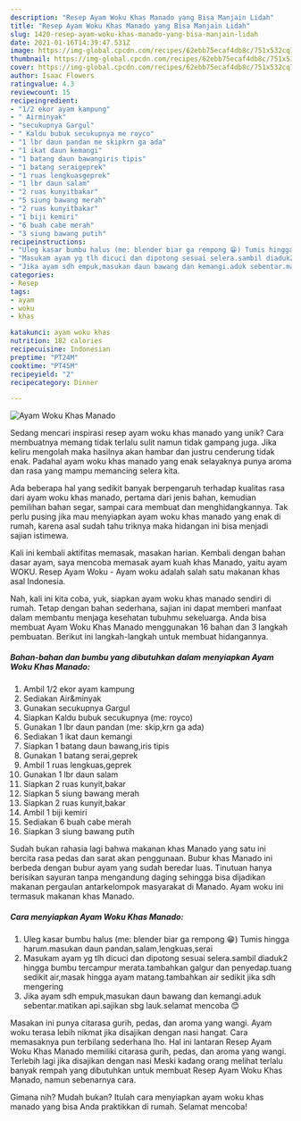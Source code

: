 ```yaml
---
description: "Resep Ayam Woku Khas Manado yang Bisa Manjain Lidah"
title: "Resep Ayam Woku Khas Manado yang Bisa Manjain Lidah"
slug: 1420-resep-ayam-woku-khas-manado-yang-bisa-manjain-lidah
date: 2021-01-16T14:39:47.531Z
image: https://img-global.cpcdn.com/recipes/62ebb75ecaf4db8c/751x532cq70/ayam-woku-khas-manado-foto-resep-utama.jpg
thumbnail: https://img-global.cpcdn.com/recipes/62ebb75ecaf4db8c/751x532cq70/ayam-woku-khas-manado-foto-resep-utama.jpg
cover: https://img-global.cpcdn.com/recipes/62ebb75ecaf4db8c/751x532cq70/ayam-woku-khas-manado-foto-resep-utama.jpg
author: Isaac Flowers
ratingvalue: 4.3
reviewcount: 15
recipeingredient:
- "1/2 ekor ayam kampung"
- " Airminyak"
- "secukupnya Gargul"
- " Kaldu bubuk secukupnya me royco"
- "1 lbr daun pandan me skipkrn ga ada"
- "1 ikat daun kemangi"
- "1 batang daun bawangiris tipis"
- "1 batang seraigeprek"
- "1 ruas lengkuasgeprek"
- "1 lbr daun salam"
- "2 ruas kunyitbakar"
- "5 siung bawang merah"
- "2 ruas kunyitbakar"
- "1 biji kemiri"
- "6 buah cabe merah"
- "3 siung bawang putih"
recipeinstructions:
- "Uleg kasar bumbu halus (me: blender biar ga rempong 😁) Tumis hingga harum.masukan daun pandan,salam,lengkuas,serai"
- "Masukam ayam yg tlh dicuci dan dipotong sesuai selera.sambil diaduk2 hingga bumbu tercampur merata.tambahkan galgur dan penyedap.tuang sedikit air,masak hingga ayam matang.tambahkan air sedikit jika sdh mengering"
- "Jika ayam sdh empuk,masukan daun bawang dan kemangi.aduk sebentar.matikan api.sajikan sbg lauk.selamat mencoba 😊"
categories:
- Resep
tags:
- ayam
- woku
- khas

katakunci: ayam woku khas 
nutrition: 182 calories
recipecuisine: Indonesian
preptime: "PT24M"
cooktime: "PT45M"
recipeyield: "2"
recipecategory: Dinner

---
```



![Ayam Woku Khas Manado](https://img-global.cpcdn.com/recipes/62ebb75ecaf4db8c/751x532cq70/ayam-woku-khas-manado-foto-resep-utama.jpg)

Sedang mencari inspirasi resep ayam woku khas manado yang unik? Cara membuatnya memang tidak terlalu sulit namun tidak gampang juga. Jika keliru mengolah maka hasilnya akan hambar dan justru cenderung tidak enak. Padahal ayam woku khas manado yang enak selayaknya punya aroma dan rasa yang mampu memancing selera kita.

Ada beberapa hal yang sedikit banyak berpengaruh terhadap kualitas rasa dari ayam woku khas manado, pertama dari jenis bahan, kemudian pemilihan bahan segar, sampai cara membuat dan menghidangkannya. Tak perlu pusing jika mau menyiapkan ayam woku khas manado yang enak di rumah, karena asal sudah tahu triknya maka hidangan ini bisa menjadi sajian istimewa.

Kali ini kembali aktifitas memasak, masakan harian. Kembali dengan bahan dasar ayam, saya mencoba memasak ayam kuah khas Manado, yaitu ayam WOKU. Resep Ayam Woku - Ayam woku adalah salah satu makanan khas asal Indonesia.


Nah, kali ini kita coba, yuk, siapkan ayam woku khas manado sendiri di rumah. Tetap dengan bahan sederhana, sajian ini dapat memberi manfaat dalam membantu menjaga kesehatan tubuhmu sekeluarga. Anda bisa membuat Ayam Woku Khas Manado menggunakan 16 bahan dan 3 langkah pembuatan. Berikut ini langkah-langkah untuk membuat hidangannya.

<!--inarticleads1-->

##### Bahan-bahan dan bumbu yang dibutuhkan dalam menyiapkan Ayam Woku Khas Manado:

1. Ambil 1/2 ekor ayam kampung
1. Sediakan  Air&amp;minyak
1. Gunakan secukupnya Gargul
1. Siapkan  Kaldu bubuk secukupnya (me: royco)
1. Gunakan 1 lbr daun pandan (me: skip,krn ga ada)
1. Sediakan 1 ikat daun kemangi
1. Siapkan 1 batang daun bawang,iris tipis
1. Gunakan 1 batang serai,geprek
1. Ambil 1 ruas lengkuas,geprek
1. Gunakan 1 lbr daun salam
1. Siapkan 2 ruas kunyit,bakar
1. Siapkan 5 siung bawang merah
1. Siapkan 2 ruas kunyit,bakar
1. Ambil 1 biji kemiri
1. Sediakan 6 buah cabe merah
1. Siapkan 3 siung bawang putih


Sudah bukan rahasia lagi bahwa makanan khas Manado yang satu ini bercita rasa pedas dan sarat akan penggunaan. Bubur khas Manado ini berbeda dengan bubur ayam yang sudah beredar luas. Tinutuan hanya berisikan sayuran tanpa mengandung daging sehingga bisa dijadikan makanan pergaulan antarkelompok masyarakat di Manado. Ayam woku ini termasuk makanan khas Manado. 

<!--inarticleads2-->

##### Cara menyiapkan Ayam Woku Khas Manado:

1. Uleg kasar bumbu halus (me: blender biar ga rempong 😁) Tumis hingga harum.masukan daun pandan,salam,lengkuas,serai
1. Masukam ayam yg tlh dicuci dan dipotong sesuai selera.sambil diaduk2 hingga bumbu tercampur merata.tambahkan galgur dan penyedap.tuang sedikit air,masak hingga ayam matang.tambahkan air sedikit jika sdh mengering
1. Jika ayam sdh empuk,masukan daun bawang dan kemangi.aduk sebentar.matikan api.sajikan sbg lauk.selamat mencoba 😊


Masakan ini punya citarasa gurih, pedas, dan aroma yang wangi. Ayam woku terasa lebih nikmat jika disajikan dengan nasi hangat. Cara memasaknya pun terbilang sederhana lho. Hal ini lantaran Resep Ayam Woku Khas Manado memiliki citarasa gurih, pedas, dan aroma yang wangi. Terlebih lagi jika disajikan dengan nasi Meski kadang orang melihat terlalu banyak rempah yang dibutuhkan untuk membuat Resep Ayam Woku Khas Manado, namun sebenarnya cara. 

Gimana nih? Mudah bukan? Itulah cara menyiapkan ayam woku khas manado yang bisa Anda praktikkan di rumah. Selamat mencoba!
